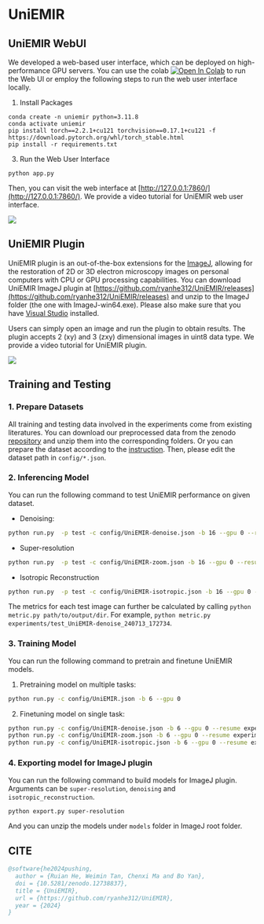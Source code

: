 # UniEMIR

## UniEMIR WebUI

We developed a web-based user interface, which can be deployed on high-performance GPU servers. You can use the colab <a target="_blank" href="https://colab.research.google.com/github/ryanhe312/UniEMIR/blob/main/UniEMIR.ipynb"><img src="https://colab.research.google.com/assets/colab-badge.svg" alt="Open In Colab"/></a> to run the Web UI or employ the following steps to run the web user interface locally.

1. Install Packages

```
conda create -n uniemir python=3.11.8
conda activate uniemir
pip install torch==2.2.1+cu121 torchvision==0.17.1+cu121 -f https://download.pytorch.org/whl/torch_stable.html
pip install -r requirements.txt
```

3. Run the Web User Interface

```
python app.py
```

Then, you can visit the web interface at [http://127.0.0.1:7860/](http://127.0.0.1:7860/). We provide a video tutorial for UniEMIR web user interface.

[![](https://markdown-videos-api.jorgenkh.no/youtube/psoT_a0Jg3U)](https://youtu.be/psoT_a0Jg3U)

## UniEMIR Plugin

UniEMIR plugin is an out-of-the-box extensions for the [ImageJ](https://imagej.net/ij/), allowing for the restoration of 2D or 3D electron microscopy images on personal computers with CPU or GPU processing capabilities. You can download UniEMIR ImageJ plugin at [https://github.com/ryanhe312/UniEMIR/releases](https://github.com/ryanhe312/UniEMIR/releases) and unzip to the ImageJ folder (the one with ImageJ-win64.exe). Please also make sure that you have [Visual Studio](https://support.microsoft.com/en-us/help/2977003/the-latest-supported-visual-c-downloads) installed.

Users can simply open an image and run the plugin to obtain results. The plugin accepts 2 (xy) and 3 (zxy) dimensional images in uint8 data type. We provide a video tutorial for UniEMIR plugin.

[![](https://markdown-videos-api.jorgenkh.no/youtube/fYaCG96sAcw)](https://youtu.be/fYaCG96sAcw)

## Training and Testing

### 1. Prepare Datasets

All training and testing data involved in the experiments come from existing literatures. You can download our preprocessed data from the zenodo [repository](https://doi.org/10.5281/zenodo.12738837) and unzip them into the corresponding folders. Or you can prepare the dataset according to the [instruction](data/dataset.md). Then, please edit the dataset path in `config/*.json`.

### 2. Inferencing Model

You can run the following command to test UniEMIR performance on given dataset.

* Denoising:

```bash
python run.py  -p test -c config/UniEMIR-denoise.json -b 16 --gpu 0 --resume experiments/train_UniEMIR-denoise/checkpoint/300
```

* Super-resolution

```bash
python run.py  -p test -c config/UniEMIR-zoom.json -b 16 --gpu 0 --resume experiments/train_UniEMIR-zoom/checkpoint/300
```

* Isotropic Reconstruction

```bash
python run.py  -p test -c config/UniEMIR-isotropic.json -b 16 --gpu 0 --resume experiments/train_UniEMIR-isotropic/checkpoint/300
```

The metrics for each test image can further be calculated by calling `python metric.py path/to/output/dir`. For example, `python metric.py experiments/test_UniEMIR-denoise_240713_172734`.

### 3. Training Model

You can run the following command to pretrain and finetune UniEMIR models.

1. Pretraining model on multiple tasks:

```bash
python run.py -c config/UniEMIR.json -b 6 --gpu 0
```

2. Finetuning model on single task:

```bash
python run.py -c config/UniEMIR-denoise.json -b 6 --gpu 0 --resume experiments/train_UniEMIR/checkpoint/200
python run.py -c config/UniEMIR-zoom.json -b 6 --gpu 0 --resume experiments/train_UniEMIR/checkpoint/200
python run.py -c config/UniEMIR-isotropic.json -b 6 --gpu 0 --resume experiments/train_UniEMIR/checkpoint/200
```

### 4. Exporting model for ImageJ plugin 

You can run the following command to build models for ImageJ plugin. Arguments can be `super-resolution`, `denoising` and `isotropic_reconstruction`.

```bash
python export.py super-resolution
```

And you can unzip the models under `models` folder in ImageJ root folder.

## CITE

```bibtex
@software{he2024pushing,
  author = {Ruian He, Weimin Tan, Chenxi Ma and Bo Yan},
  doi = {10.5281/zenodo.12738837},
  title = {UniEMIR},
  url = {https://github.com/ryanhe312/UniEMIR},
  year = {2024}
}
```
